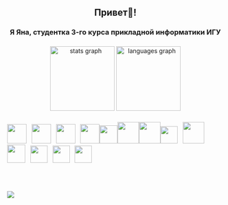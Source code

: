 <h2 align="center">Привет👋!</h2>
<h3 align="center">Я Яна, студентка 3-го курса прикладной информатики ИГУ</h3>

###

<div align="center">
  <img src="https://github-readme-stats.vercel.app/api?username=ptajka&hide_title=false&hide_rank=false&show_icons=true&include_all_commits=true&count_private=true&disable_animations=false&theme=dracula&locale=en&hide_border=false" height="150" alt="stats graph"  />
  <img src="https://github-readme-stats.vercel.app/api/top-langs?username=ptajka&locale=en&hide_title=false&layout=compact&card_width=320&langs_count=5&theme=dracula&hide_border=false" height="150" alt="languages graph"  />
</div>

###

###

<img src="https://github.com/Libeausta/Portfolio/assets/133878238/65a53c79-70c7-4e04-9657-170493a71dad" width=45/>󠁩󠁩󠁩󠁝 &nbsp; <img src="https://github.com/Libeausta/Portfolio/assets/133878238/930f566c-62d1-42c2-80e0-cd1d2cd2fbc5" width=45/>󠁩󠁩󠁩󠁝 &nbsp; <img src="https://github.com/Libeausta/Portfolio/assets/133878238/bd746951-418e-46be-a86f-d554bbf5f876" width=45/>󠁩󠁩󠁩󠁝 &nbsp; <img src="https://github.com/Libeausta/Portfolio/assets/133878238/6518f3c9-fd6a-4d66-b0e1-c5db36f887a9" width=45/><img src="https://user-images.githubusercontent.com/25181517/189715289-df3ee512-6eca-463f-a0f4-c10d94a06b2f.png" width=42/><img src="https://github.com/Libeausta/Portfolio/assets/133878238/b2f5e25a-37be-49ff-83c1-dda5acdfbae8" width=50/><img src="https://github.com/Libeausta/Portfolio/assets/133878238/2a14e54e-e51e-422f-be02-e30fe82963e3" width=50/><img src="https://user-images.githubusercontent.com/25181517/117447155-6a868a00-af3d-11eb-9cfe-245df15c9f3f.png" width=40/> &nbsp; <img src="https://github.com/Libeausta/Portfolio/assets/133878238/3a0857e1-6a8a-401e-aa39-79896e51c39a" width=50/> &nbsp; <img src="https://user-images.githubusercontent.com/25181517/183423507-c056a6f9-1ba8-4312-a350-19bcbc5a8697.png" width=42/> &nbsp; <img src="https://user-images.githubusercontent.com/25181517/192108891-d86b6220-e232-423a-bf5f-90903e6887c3.png" width=40/>󠁩󠁩󠁩󠁝 &nbsp; <img src="https://user-images.githubusercontent.com/25181517/192108890-200809d1-439c-4e23-90d3-b090cf9a4eea.png" width=40/> &nbsp; <img src="https://user-images.githubusercontent.com/25181517/192108895-20dc3343-43e3-4a54-a90e-13a4abbc57b9.png" width=40/>


###

###

<br clear="both">

###
[![](https://visitcount.itsvg.in/api?id=ptajka&icon=4&color=8)](https://visitcount.itsvg.in)
